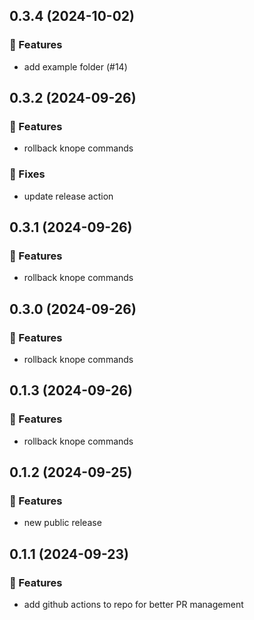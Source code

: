 ## 0.3.4 (2024-10-02)

### 🚀 Features

- add example folder (#14)

## 0.3.2 (2024-09-26)

### 🚀 Features

- rollback knope commands

### 🐛 Fixes

- update release action

## 0.3.1 (2024-09-26)

### 🚀 Features

- rollback knope commands

## 0.3.0 (2024-09-26)

### 🚀 Features

- rollback knope commands

## 0.1.3 (2024-09-26)

### 🚀 Features

- rollback knope commands

## 0.1.2 (2024-09-25)

### 🚀 Features

- new public release

## 0.1.1 (2024-09-23)

### 🚀 Features

- add github actions to repo for better PR management
